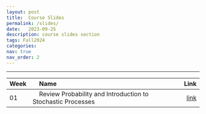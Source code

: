 ```yaml
---
layout: post
title:  Course Slides
permalink: /slides/
date:   2023-09-25
description: course slides section
tags: Fall2024
categories:
nav: true
nav_order: 2
---
```


---
| Week | &nbsp; &nbsp; Name                                                        | Link                                                                                     |
| :---- | :--------------------------------------------------------------------- | -----------------------------------------------------------------------------------------------------: |
| 01   | &nbsp; &nbsp; Review Probability and Introduction to Stochastic Processes &nbsp; &nbsp; | <a href='/assets/Fall-2024-SP_Week_01_Review_Probability_Intro_SP.pdf'>link</a> |

